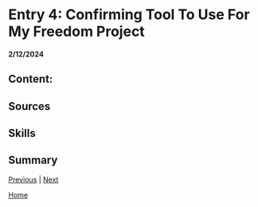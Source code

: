 # Entry 4: Confirming Tool To Use For My Freedom Project
#### 2/12/2024

## Content:

## Sources

## Skills

## Summary

[Previous](entry03.md) | [Next](entry05.md)

[Home](../README.md)
